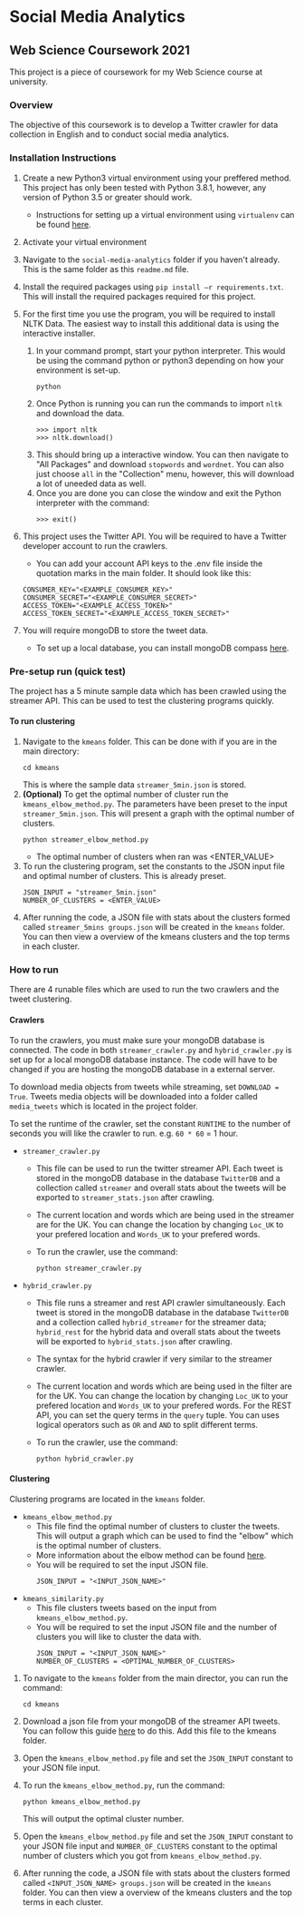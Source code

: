 # Social Media Analytics

## Web Science Coursework 2021

This project is a piece of coursework for my Web Science course at university.

### Overview

The objective of this coursework is to develop a Twitter crawler for data collection in English and to conduct social media analytics.

### Installation Instructions

1. Create a new Python3 virtual environment using your preffered method. This project has only been tested with Python 3.8.1, however, any version of Python 3.5 or greater should work.

   - Instructions for setting up a virtual environment using `virtualenv` can be found [here](https://virtualenv.pypa.io/en/latest/installation.html).

2. Activate your virtual environment

3. Navigate to the `social-media-analytics` folder if you haven't already. This is the same folder as this `readme.md` file.
4. Install the required packages using `pip install –r requirements.txt`. This will install the required packages required for this project.
5. For the first time you use the program, you will be required to install NLTK Data. The easiest way to install this additional data is using the interactive installer.
   1. In your command prompt, start your python interpreter. This would be using the command python or python3 depending on how your environment is set-up.
      ```
      python
      ```
   2. Once Python is running you can run the commands to import `nltk` and download the data.
      ```
      >>> import nltk
      >>> nltk.download()
      ```
   3. This should bring up a interactive window. You can then navigate to "All Packages" and download `stopwords` and `wordnet`. You can also just choose `all` in the "Collection" menu, however, this will download a lot of uneeded data as well.
   4. Once you are done you can close the window and exit the Python interpreter with the command:
      ```
      >>> exit()
      ```
6. This project uses the Twitter API. You will be required to have a Twitter developer account to run the crawlers.
   - You can add your account API keys to the .env file inside the quotation marks in the main folder. It should look like this:
   ```
   CONSUMER_KEY="<EXAMPLE_CONSUMER_KEY>"
   CONSUMER_SECRET="<EXAMPLE_CONSUMER_SECRET>"
   ACCESS_TOKEN="<EXAMPLE_ACCESS_TOKEN>"
   ACCESS_TOKEN_SECRET="<EXAMPLE_ACCESS_TOKEN_SECRET>"
   ```
7. You will require mongoDB to store the tweet data.
   - To set up a local database, you can install mongoDB compass [here](https://www.mongodb.com/try/download/compass).

### Pre-setup run (quick test)

The project has a 5 minute sample data which has been crawled using the streamer API. This can be used to test the clustering programs quickly.

#### To run clustering

1. Navigate to the `kmeans` folder. This can be done with if you are in the main directory:
   ```
   cd kmeans
   ```
   This is where the sample data `streamer_5min.json` is stored.
2. **(Optional)** To get the optimal number of cluster run the `kmeans_elbow_method.py`. The parameters have been preset to the input `streamer_5min.json`. This will present a graph with the optimal number of clusters.
   ```
   python streamer_elbow_method.py
   ```
   - The optimal number of clusters when ran was <ENTER_VALUE>
3. To run the clustering program, set the constants to the JSON input file and optimal number of clusters. This is already preset.
   ```
   JSON_INPUT = "streamer_5min.json"
   NUMBER_OF_CLUSTERS = <ENTER_VALUE>
   ```
4. After running the code, a JSON file with stats about the clusters formed called `streamer_5mins groups.json` will be created in the `kmeans` folder. You can then view a overview of the kmeans clusters and the top terms in each cluster.

### How to run

There are 4 runable files which are used to run the two crawlers and the tweet clustering.

#### Crawlers

To run the crawlers, you must make sure your mongoDB database is connected. The code in both `streamer_crawler.py` and `hybrid_crawler.py` is set up for a local mongoDB database instance. The code will have to be changed if you are hosting the mongoDB database in a external server.

To download media objects from tweets while streaming, set `DOWNLOAD = True`. Tweets media objects will be downloaded into a folder called `media_tweets` which is located in the project folder.

To set the runtime of the crawler, set the constant `RUNTIME` to the number of seconds you will like the crawler to run. e.g. `60 * 60` = 1 hour.

- `streamer_crawler.py`

  - This file can be used to run the twitter streamer API. Each tweet is stored in the mongoDB database in the database `TwitterDB` and a collection called `streamer` and overall stats about the tweets will be exported to `streamer_stats.json` after crawling.
  - The current location and words which are being used in the streamer are for the UK. You can change the location by changing `Loc_UK` to your prefered location and `Words_UK` to your prefered words.

  - To run the crawler, use the command:
    ```
    python streamer_crawler.py
    ```

- `hybrid_crawler.py`

  - This file runs a streamer and rest API crawler simultaneously. Each tweet is stored in the mongoDB database in the database `TwitterDB` and a collection called `hybrid_streamer` for the streamer data; `hybrid_rest` for the hybrid data and overall stats about the tweets will be exported to `hybrid_stats.json` after crawling.

  - The syntax for the hybrid crawler if very similar to the streamer crawler.

  - The current location and words which are being used in the filter are for the UK. You can change the location by changing `Loc_UK` to your prefered location and `Words_UK` to your prefered words. For the REST API, you can set the query terms in the `query` tuple. You can uses logical operators such as `OR` and `AND` to split different terms.

  - To run the crawler, use the command:
    ```
    python hybrid_crawler.py
    ```

#### Clustering

Clustering programs are located in the `kmeans` folder.

- `kmeans_elbow_method.py`
  - This file find the optimal number of clusters to cluster the tweets. This will output a graph which can be used to find the "elbow" which is the optimal number of clusters.
  - More information about the elbow method can be found [here](<https://en.wikipedia.org/wiki/Elbow_method_(clustering)>).
  - You will be required to set the input JSON file.
    ```
    JSON_INPUT = "<INPUT_JSON_NAME>"
    ```
- `kmeans_similarity.py`
  - This file clusters tweets based on the input from `kmeans_elbow_method.py`.
  - You will be required to set the input JSON file and the number of clusters you will like to cluster the data with.
    ```
    JSON_INPUT = "<INPUT_JSON_NAME>"
    NUMBER_OF_CLUSTERS = <OPTIMAL_NUMBER_OF_CLUSTERS>
    ```

1. To navigate to the `kmeans` folder from the main director, you can run the command:

   ```
   cd kmeans
   ```

2. Download a json file from your mongoDB of the streamer API tweets. You can follow this guide [here](https://docs.mongodb.com/compass/current/import-export/#export-data-from-a-collection) to do this. Add this file to the kmeans folder.
3. Open the `kmeans_elbow_method.py` file and set the `JSON_INPUT` constant to your JSON file input.
4. To run the `kmeans_elbow_method.py`, run the command:
   ```
   python kmeans_elbow_method.py
   ```
   This will output the optimal cluster number.
5. Open the `kmeans_elbow_method.py` file and set the `JSON_INPUT` constant to your JSON file input and `NUMBER_OF_CLUSTERS` constant to the optimal number of clusters which you got from `kmeans_elbow_method.py`.
6. After running the code, a JSON file with stats about the clusters formed called `<INPUT_JSON_NAME> groups.json` will be created in the `kmeans` folder. You can then view a overview of the kmeans clusters and the top terms in each cluster.
